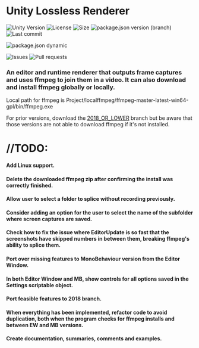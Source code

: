 # Unity Lossless Renderer

![Unity Version](https://img.shields.io/badge/Unity-2018.2%2B-blue?style=plastic) ![License](https://img.shields.io/github/license/ParkingLotGames/Unity-Lossless-Renderer?style=plastic) ![Size](https://img.shields.io/github/repo-size/ParkingLotGames/Unity-Lossless-Renderer?style=plastic) ![package.json version (branch)](https://img.shields.io/github/package-json/v/ParkingLotGames/Unity-Lossless-Renderer/main?style=plastic) ![Last commit](https://img.shields.io/github/last-commit/ParkingLotGames/Unity-Lossless-Renderer?style=plastic)

![package.json dynamic](https://img.shields.io/github/package-json/keywords/ParkingLotGames/Unity-Lossless-Renderer?style=plastic)

![Issues](https://img.shields.io/github/issues-raw/ParkingLotGames/Unity-Lossless-Renderer?style=plastic) ![Pull requests](https://img.shields.io/github/issues-pr-raw/ParkingLotGames/Unity-Lossless-Renderer?style=plastic)

### An editor and runtime renderer that outputs frame captures and uses ffmpeg to join them in a video. It can also download and install ffmpeg globally or locally.

Local path for ffmpeg is Project/localffmpeg/ffmpeg-master-latest-win64-gpl/bin/ffmpeg.exe

For prior versions, download the [2018_OR_LOWER](https://github.com/ParkingLotGames/Unity-Lossless-Renderer/tree/2018_OR_LOWER) branch but be aware that those versions are not able to download ffmpeg if it's not installed.

# //TODO:
#### Add Linux support.
#### Delete the downloaded ffmpeg zip after confirming the install was correctly finished.
#### Allow user to select a folder to splice without recording previously.
#### Consider adding an option for the user to select the name of the subfolder where screen captures are saved.
#### Check how to fix the issue where EditorUpdate is so fast that the screenshots have skipped numbers in between them, breaking ffmpeg's ability to splice them.
#### Port over missing features to MonoBehaviour version from the Editor Window.
#### In both Editor Window and MB, show controls for all options saved in the Settings scriptable object.
#### Port feasible features to 2018 branch.
#### When everything has been implemented, refactor code to avoid duplication, both when the program checks for ffmpeg installs and between EW and MB versions.
#### Create documentation, summaries, comments and examples.
